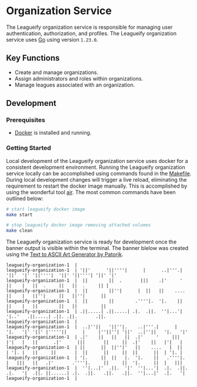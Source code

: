 # Organization Service

The Leagueify organization service is responsible for managing user authentication,
authorization, and profiles. The Leagueify organization service uses 
[Go][go-download] using version `1.23.0`.

## Key Functions

- Create and manage organizations.
- Assign administrators and roles within organizations.
- Manage leagues associated with an organization.

## Development

### Prerequisites

- [Docker][docker-download] is installed and running.

### Getting Started

Local development of the Leagueify organization service uses docker for a
consistent development environment. Running the Leagueify organization service
locally can be accomplished using commands found in the
[Makefile][repo-makefile]. During local development changes will trigger a live
reload, eliminating the requirement to restart the docker image manually. This
is accomplished by using the wonderful tool [air][github-air]. The most common
commands have been outlined below:

```bash
# start leagueify docker image
make start

# stop leagueify docker image removing attached volumes
make clean
```

The Leagueify organization service is ready for development once the banner output is
visible within the terminal. The banner blelow was created using the
[Text to ASCII Art Generator by Patorjk][patorjk-taag].

```
leagueify-organization-1  |
leagueify-organization-1  | '||'      '||''''|      |      ..|'''.|  '||'  '|' '||''''|  '||' '||''''| '||' '|'
leagueify-organization-1  |  ||        ||  .       |||    .|'     '   ||    |   ||  .     ||   ||  .     || |
leagueify-organization-1  |  ||        ||''|      |  ||   ||    ....  ||    |   ||''|     ||   ||''|      ||
leagueify-organization-1  |  ||        ||        .''''|.  '|.    ||   ||    |   ||        ||   ||         ||
leagueify-organization-1  | .||.....| .||.....| .|.  .||.  ''|...'|    '|..'   .||.....| .||. .||.       .||.
leagueify-organization-1  |
leagueify-organization-1  |  ..|''||   '||''|.    ..|'''.|      |     '|.   '|' '||' |'''''||      |     |''||''| '||'  ..|''||   '|.   '|'
leagueify-organization-1  | .|'    ||   ||   ||  .|'     '     |||     |'|   |   ||      .|'      |||       ||     ||  .|'    ||   |'|   |
leagueify-organization-1  | ||      ||  ||''|'   ||    ....   |  ||    | '|. |   ||     ||       |  ||      ||     ||  ||      ||  | '|. |
leagueify-organization-1  | '|.     ||  ||   |.  '|.    ||   .''''|.   |   |||   ||   .|'       .''''|.     ||     ||  '|.     ||  |   |||
leagueify-organization-1  |  ''|...|'  .||.  '|'  ''|...'|  .|.  .||. .|.   '|  .||. ||......| .|.  .||.   .||.   .||.  ''|...|'  .|.   '|
leagueify-organization-1  |
```

[docker-download]: https://www.docker.com/get-started/
[github-air]: https://github.com/air-verse/air
[go-download]: https://go.dev/dl/
[patorjk-taag]: https://patorjk.com/software/taag/#p=display&f=Kban&t=LEAGUEIFY%0AORGANIZATION
[repo-makefile]: ./Makefile

